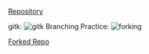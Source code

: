 
[Repository](https://github.com/DefectiveMan/openSourceLab3)

gitk: ![gitk](http://imgur.com/XhgpgqW.png)
Branching Practice: ![forking](http://imgur.com/Zl0N35c.png)

[Forked Repo](https://github.com/DefectiveMan/Story-Spring2017)

